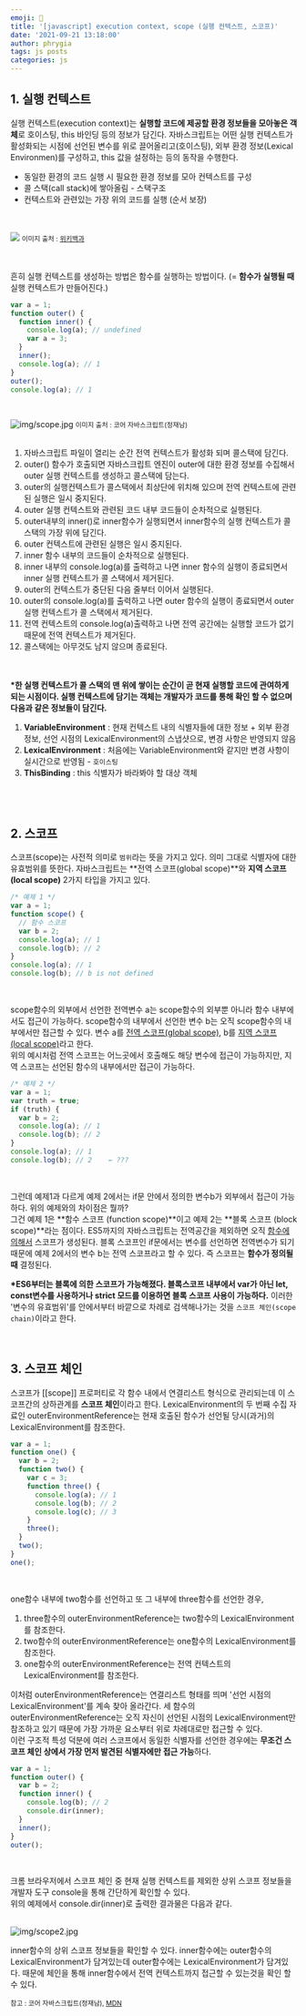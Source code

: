 ```yaml
---
emoji: 📓
title: '[javascript] execution context, scope (실행 컨텍스트, 스코프)'
date: '2021-09-21 13:18:00'
author: phrygia
tags: js posts
categories: js
---
```


## 1. 실행 컨텍스트

실행 컨텍스트(execution context)는 **실행할 코드에 제공할 환경 정보들을 모아놓은 객체**로 호이스팅, this 바인딩 등의 정보가 담긴다. 자바스크립트는 어떤 실행 컨텍스트가 활성화되는 시점에 선언된 변수를 위로 끌어올리고(호이스팅), 외부 환경 정보(Lexical Environmen)를 구성하고, this 값을 설정하는 등의 동작을 수행한다.

- 동일한 환경의 코드 실행 시 필요한 환경 정보를 모아 컨텍스트를 구성
- 콜 스택(call stack)에 쌓아올림 - 스택구조
- 컨텍스트와 관련있는 가장 위의 코드를 실행 (순서 보장)
  <br><br><br>

<img src="https://upload.wikimedia.org/wikipedia/commons/thumb/2/29/Data_stack.svg/300px-Data_stack.svg.png">
<small class="from">이미지 출처 : <a href="https://ko.wikipedia.org/wiki/%EC%8A%A4%ED%83%9D" target="_blank">위키백과</a></small>

<br><br>흔히 실행 컨텍스트를 생성하는 방법은 함수를 실행하는 방법이다. (= **함수가 실행될 때** 실행 컨텍스트가 만들어진다.)

```js
var a = 1;
function outer() {
  function inner() {
    console.log(a); // undefined
    var a = 3;
  }
  inner();
  console.log(a); // 1
}
outer();
console.log(a); // 1
```

<br>

![img/scope.jpg](img/scope.jpg)
<small class="from">이미지 출처 : 코어 자바스크립트(정재남)</small><br><br>

1. 자바스크립트 파일이 열리는 순간 전역 컨텍스트가 활성화 되며 콜스택에 담긴다.
2. outer() 함수가 호출되면 자바스크립트 엔진이 outer에 대한 환경 정보를 수집해서 outer 실행 컨텍스트를 생성하고 콜스택에 담는다.
3. outer의 실행컨텍스트가 콜스택에서 최상단에 위치해 있으며 전역 컨텍스트에 관련된 실행은 일시 중지된다.
4. outer 실행 컨텍스트와 관련된 코드 내부 코드들이 순차적으로 실행된다.
5. outer내부의 inner()로 inner함수가 실행되면서 inner함수의 실행 컨텍스트가 콜스택의 가장 위에 담긴다.
6. outer 컨텍스트에 관련된 실행은 일시 중지된다.
7. inner 함수 내부의 코드들이 순차적으로 실행된다.
8. inner 내부의 console.log(a)를 출력하고 나면 inner 함수의 실행이 종료되면서 inner 실행 컨텍스트가 콜 스택에서 제거된다.
9. outer의 컨텍스트가 중단된 다음 줄부터 이어서 실행된다.
10. outer의 console.log(a)를 출력하고 나면 outer 함수의 실행이 종료되면서 outer 실행 컨텍스트가 콜 스택에서 제거된다.
11. 전역 컨텍스트의 console.log(a)출력하고 나면 전역 공간에는 실행할 코드가 없기때문에 전역 컨텍스트가 제거된다.
12. 콜스택에는 아무것도 남지 않으며 종료된다.
    <br><br><br>

**\*한 실행 컨텍스트가 콜 스택의 맨 위에 쌓이는 순간이 곧 현재 실행할 코드에 관여하게 되는 시점이다. 실행 컨텍스트에 담기는 객체는 개발자가 코드를 통해 확인 할 수 없으며 다음과 같은 정보들이 담긴다.**

1. **VariableEnvironment** : 현재 컨텍스트 내의 식별자들에 대한 정보 + 외부 환경 정보, 선언 시점의 LexicalEnvironment의 스냅샷으로, 변경 사항은 반영되지 않음
2. **LexicalEnvironment** : 처음에는 VariableEnvironment와 같지만 변경 사항이 실시간으로 반영됨 - `호이스팅`
3. **ThisBinding** : this 식별자가 바라봐야 할 대상 객체
   <br><br><br><br>

## 2. 스코프

스코프(scope)는 사전적 의미로 `범위`라는 뜻을 가지고 있다. 의미 그대로 식별자에 대한 유효범위를 뜻한다. 자바스크립트는 **전역 스코프(global scope)**와 **지역 스코프(local scope)** 2가지 타입을 가지고 있다.

```js
/* 예제 1 */
var a = 1;
function scope() {
  // 함수 스코프
  var b = 2;
  console.log(a); // 1
  console.log(b); // 2
}
console.log(a); // 1
console.log(b); // b is not defined
```

<br>

scope함수의 외부에서 선언한 전역변수 a는 scope함수의 외부뿐 아니라 함수 내부에서도 접근이 가능하다. scope함수의 내부에서 선언한 변수 b는 오직 scope함수의 내부에서만 접근할 수 있다. 변수 a를 <u>전역 스코프(global scope)</u>, b를 <u>지역 스코프(local scope)</u>라고 한다.<br>
위의 예시처럼 전역 스코프는 어느곳에서 호출해도 해당 변수에 접근이 가능하지만, 지역 스코프는 선언된 함수의 내부에서만 접근이 가능하다.

```js
/* 예제 2 */
var a = 1;
var truth = true;
if (truth) {
  var b = 2;
  console.log(a); // 1
  console.log(b); // 2
}
console.log(a); // 1
console.log(b); // 2    ← ???
```

<br>

그런데 예제1과 다르게 예제 2에서는 if문 안에서 정의한 변수b가 외부에서 접근이 가능하다. 위의 예제와의 차이점은 뭘까? <br>
그건 예제 1은 **함수 스코프 (function scope)**이고 예제 2는 **블록 스코프 (block scope)**라는 점이다. ES5까지의 자바스크립트는 전역공간을 제외하면 오직 <u>함수에 의해서</u> 스코프가 생성된다. 블록 스코프인 if문에서는 변수를 선언하면 전역변수가 되기 때문에 예제 2에서의 변수 b는 전역 스코프라고 할 수 있다. 즉 스코프는 **함수가 정의될 때** 결정된다.

**\*ES6부터는 블록에 의한 스코프가 가능해졌다. 블록스코프 내부에서 var가 아닌 let, const변수를 사용하거나 strict 모드를 이용하면 블록 스코프 사용이 가능하다.**
이러한 '변수의 유효범위'를 안에서부터 바깥으로 차례로 검색해나가는 것을 `스코프 체인(scope chain)`이라고 한다. <br><br><br>

## 3. 스코프 체인

스코프가 [[scope]] 프로퍼티로 각 함수 내에서 연결리스트 형식으로 관리되는데 이 스코프간의 상하관계를 **스코프 체인**이라고 한다. LexicalEnvironment의 두 번째 수집 자료인 outerEnvironmentReference는 현재 호출된 함수가 선언될 당시(과거)의 LexicalEnvironment를 참조한다.

```js
var a = 1;
function one() {
  var b = 2;
  function two() {
    var c = 3;
    function three() {
      console.log(a); // 1
      console.log(b); // 2
      console.log(c); // 3
    }
    three();
  }
  two();
}
one();
```

<br>

one함수 내부에 two함수를 선언하고 또 그 내부에 three함수를 선언한 경우,

1. three함수의 outerEnvironmentReference는 two함수의 LexicalEnvironment를 참조한다.
2. two함수의 outerEnvironmentReference는 one함수의 LexicalEnvironment를 참조한다.
3. one함수의 outerEnvironmentReference는 전역 컨텍스트의 LexicalEnvironment를 참조한다.

이처럼 outerEnvironmentReference는 연결리스트 형태를 띄며 '선언 시점의 LexicalEnvironment'를 계속 찾아 올라간다. 세 함수의 outerEnvironmentReference는 오직 자신이 선언된 시점의 LexicalEnvironment만 참조하고 있기 때문에 가장 가까운 요소부터 위로 차례대로만 접근할 수 있다. <br>
이런 구조적 특성 덕분에 여러 스코프에서 동일한 식별자를 선언한 경우에는 **무조건 스코프 체인 상에서 가장 먼저 발견된 식별자에만 접근 가능**하다.

```js
var a = 1;
function outer() {
  var b = 2;
  function inner() {
    console.log(b); // 2
    console.dir(inner);
  }
  inner();
}
outer();
```

<br>

크롬 브라우저에서 스코프 체인 중 현재 실행 컨텍스트를 제외한 상위 스코프 정보들을 개발자 도구 console을 통해 간단하게 확인할 수 있다. <br>
위의 예제에서 console.dir(inner)로 출력한 결과물은 다음과 같다. <br><br>

![img/scope2.jpg](img/scope2.jpg) <br>

inner함수의 상위 스코프 정보들을 확인할 수 있다. inner함수에는 outer함수의 LexicalEnvironment가 담겨있는데 outer함수에는 LexicalEnvironment가 담겨있다. 때문에 체인을 통해 inner함수에서 전역 컨텍스트까지 접근할 수 있는것을 확인 할 수 있다.<br>

<small class="from add">참고 : 코어 자바스크립트(정재남), <a href="https://developer.mozilla.org/ko/" target="_blank">MDN</a></small><br>

```toc

```
